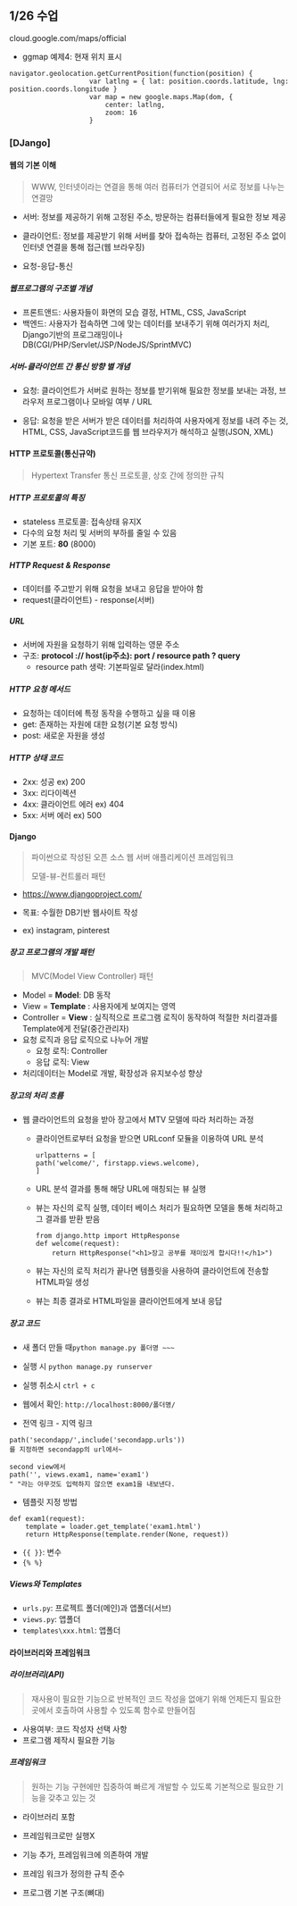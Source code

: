 ## 1/26 수업

cloud.google.com/maps/official

* ggmap 예제4: 현재 위치 표시

```
navigator.geolocation.getCurrentPosition(function(position) {
					var latlng = { lat: position.coords.latitude, lng: position.coords.longitude }
					var map = new google.maps.Map(dom, {
			           	center: latlng,
			           	zoom: 16
			       	}
```



### [DJango]

#### 웹의 기본 이해

> WWW, 인터넷이라는 연결을 통해 여러 컴퓨터가 연결되어 서로 정보를 나누는 연결망

* 서버: 정보를 제공하기 위해 고정된 주소, 방문하는 컴퓨터들에게 필요한 정보 제공

* 클라이언트: 정보를 제공받기 위해 서버를 찾아 접속하는 컴퓨터,  고정된 주소 없이 인터넷 연결을 통해 접근(웹 브라우징)
* 요청-응답-통신



##### 웹프로그램의 구조별 개념

* 프론트앤드: 사용자들이 화면의 모습 결정, HTML, CSS, JavaScript
* 백엔드: 사용자가 접속하면 그에 맞는 데이터를 보내주기 위해 여러가지 처리, Django기반의 프로그래밍이나 DB(CGI/PHP/Servlet/JSP/NodeJS/SprintMVC)



##### 서버-클라이언트 간 통신 방향 별 개념 

* 요청: 클라이언트가 서버로 원하는 정보를 받기위해 필요한 정보를 보내는 과정, 브라우저 프로그램이나 모바일 여부 / URL

* 응답: 요청을 받은 서버가 받은 데이터를 처리하여 사용자에게 정보를 내려 주는 것, HTML, CSS, JavaScript코드를 웹 브라우저가 해석하고 실행(JSON, XML)



#### HTTP 프로토콜(통신규약)

> Hypertext Transfer 통신 프로토콜, 상호 간에 정의한 규칙



##### HTTP 프로토콜의 특징

* stateless 프로토콜: 접속상태 유지X
* 다수의 요청 처리 및 서버의 부하를 줄일 수 있음
* 기본 포트: **80** (8000)



##### HTTP Request & Response

* 데이터를 주고받기 위해 요청을 보내고 응답을 받아야 함
* request(클라이언트) - response(서버)



##### URL

* 서버에 자원을 요청하기 위해 입력하는 영문 주소
* 구조: **protocol :// host(ip주소): port / resource path ? query**
  * resource path 생략: 기본파일로 달라(index.html)



##### HTTP 요청 메서드

* 요청하는 데이터에 특정 동작을 수행하고 싶을 때 이용
* get: 존재하는 자원에 대한 요청(기본 요청 방식)
* post: 새로운 자원을 생성



##### HTTP 상태 코드

* 2xx: 성공   ex) 200
* 3xx: 리다이렉션
* 4xx: 클라이언트 에러  ex) 404
* 5xx: 서버 에러  ex) 500





#### Django

> 파이썬으로 작성된 오픈 소스 웹 서버 애플리케이션 프레임워크
>
> 모델-뷰-컨트롤러 패턴

* https://www.djangoproject.com/

* 목표: 수월한 DB기반 웹사이트 작성

* ex) instagram, pinterest





##### 장고 프로그램의 개발 패턴

> MVC(Model View Controller) 패턴

* Model = **Model**: DB 동작
* View = **Template** : 사용자에게 보여지는 영역
* Controller = **View** : 실직적으로 프로그램 로직이 동작하여 적절한 처리결과를 Template에게 전달(중간관리자)
* 요청 로직과 응답 로직으로 나누어 개발
  * 요청 로직: Controller
  * 응답 로직: View
* 처리데이터는 Model로 개발, 확장성과 유지보수성 향상



##### 장고의 처리 흐름

* 웹 클라이언트의 요청을 받아 장고에서 MTV 모델에 따라 처리하는 과정

  * 클라이언트로부터 요청을 받으면 URLconf 모듈을 이용하여 URL 분석

    ```
    urlpatterns = [
    path('welcome/', firstapp.views.welcome),
    ]
    ```

  * URL 분석 결과를 통해 해당 URL에 매칭되는 뷰 실행

  * 뷰는 자신의 로직 실행, 데이터 베이스 처리가 필요하면 모델을 통해 처리하고 그 결과를 받환 받음

    ```
    from django.http import HttpResponse
    def welcome(request):
        return HttpResponse("<h1>장고 공부를 재미있게 합시다!!</h1>")
    ```

  * 뷰는 자신의 로직 처리가 끝나면 템플릿을 사용하여  클라이언트에 전송할 HTML파일 생성

  * 뷰는 최종 결과로 HTML파일을 클라이언트에게 보내 응답



##### 장고 코드

* 새 폴더 만들 때`python manage.py 폴더명 ~~~` 
* 실행 시 `python manage.py runserver` 
* 실행 취소시 `ctrl + c`
* 웹에서 확인: `http://localhost:8000/폴더명/`

* 전역 링크 - 지역 링크

```
path('secondapp/',include('secondapp.urls'))
를 지정하면 secondapp의 url에서~

second view에서
path('', views.exam1, name='exam1')
" "라는 아무것도 입력하지 않으면 exam1을 내보낸다.
```

* 템플릿 지정 방법

```
def exam1(request):
    template = loader.get_template('exam1.html')
    return HttpResponse(template.render(None, request))
```

* `{{ }}`: 변수
* `{% %}`



##### Views와 Templates

* `urls.py`: 프로젝트 폴더(메인)과 앱폴더(서브)
* `views.py`: 앱폴더
* `templates\xxx.html`: 앱폴더





#### 라이브러리와 프레임워크

##### 라이브러리(API)

> 재사용이 필요한 기능으로 반복적인 코드 작성을 없애기 위해 언제든지 필요한 곳에서 호출하여 사용할 수 있도록 함수로 만들어짐

* 사용여부: 코드 작성자 선택 사항
* 프로그램 제작시 필요한 기능



##### 프레임워크

> 원하는 기능 구현에만 집중하여 빠르게 개발할 수 있도록 기본적으로 필요한 기능을 갖추고 있는 것

* 라이브러리 포함
* 프레임워크로만 실행X
* 기능 추가, 프레임워크에 의존하여 개발
* 프레임 워크가 정의한 규칙 준수

* 프로그램 기본 구조(뼈대)
